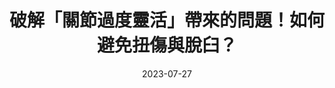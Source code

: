 ---
date: 2023-07-27
showtoc: true
url: /pages/train-for-hypermobility
tags:
- 無痛訓練
- 肌力訓練
- 關節過動症
categories:
- 部落格
title: 破解「關節過度靈活」帶來的問題！如何避免扭傷與脫臼？
fileName: 202307破解「關節過度靈活」帶來的問題！如何避免扭傷與脫臼
lastMod: 
---